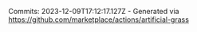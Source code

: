 Commits: 2023-12-09T17:12:17.127Z - Generated via https://github.com/marketplace/actions/artificial-grass
<br>
